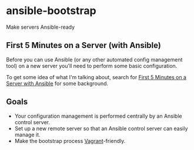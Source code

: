 # ansible-bootstrap

Make servers Ansible-ready

## First 5 Minutes on a Server (with Ansible)

Before you can use Ansible (or any other automated config management tool) on a new server you'll need to perform some
basic configuration.

To get some idea of what I'm talking about, search for [First 5 Minutes on a Server with Ansible](https://www.google.com/webhp?source=search_app#q=First+5+Minutes+on+a+Server+(with+Ansible)&safe=active) for some background.

## Goals

* Your configuration management is performed centrally by an Ansible control server.
* Set up a new remote server so that an Ansible control server can easily manage it.
* Make the bootstrap process [Vagrant](http://www.vagrantup.com)-friendly.
